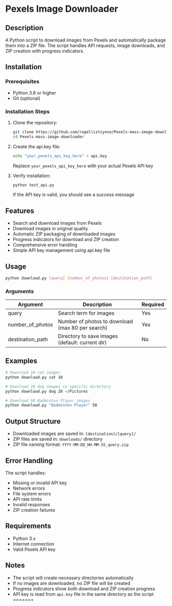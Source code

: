 # Pexels Image Downloader

## Description
A Python script to download images from Pexels and automatically package them into a ZIP file. The script handles API requests, image downloads, and ZIP creation with progress indicators.

## Installation

### Prerequisites
- Python 3.8 or higher
- Git (optional)

### Installation Steps
1. Clone the repository:
   ```bash
   git clone https://github.com/ragellistiyono/Pexels-mass-image-downloader.git
   cd Pexels-mass-image-downloader
   ```
2. Create the api.key file:
   ```bash
   echo "your_pexels_api_key_here" > api.key
   ```
   Replace `your_pexels_api_key_here` with your actual Pexels API key

3. Verify installation:
   ```bash
   python test_api.py
   ```
   If the API key is valid, you should see a success message

## Features
- Search and download images from Pexels
- Download images in original quality
- Automatic ZIP packaging of downloaded images
- Progress indicators for download and ZIP creation
- Comprehensive error handling
- Simple API key management using api.key file

## Usage
```bash
python download.py [query] [number_of_photos] [destination_path]
```

### Arguments
| Argument         | Description                                      | Required |
|------------------|--------------------------------------------------|----------|
| query            | Search term for images                           | Yes      |
| number_of_photos | Number of photos to download (max 80 per search) | Yes      |
| destination_path | Directory to save images (default: current dir)  | No       |

## Examples
```bash
# Download 10 cat images
python download.py cat 10

# Download 20 dog images to specific directory
python download.py dog 20 ~/Pictures

# Download 50 Badminton Player images
python download.py "Badminton Player" 50
```

## Output Structure
- Downloaded images are saved in: `[destination]/[query]/`
- ZIP files are saved in: `downloads/` directory
- ZIP file naming format: `YYYY-MM-DD_HH-MM-SS_query.zip`

## Error Handling
The script handles:
- Missing or invalid API key
- Network errors
- File system errors
- API rate limits
- Invalid responses
- ZIP creation failures

## Requirements
- Python 3.x
- Internet connection
- Valid Pexels API key

## Notes
- The script will create necessary directories automatically
- If no images are downloaded, no ZIP file will be created
- Progress indicators show both download and ZIP creation progress
- API key is read from `api.key` file in the same directory as the script
=======
